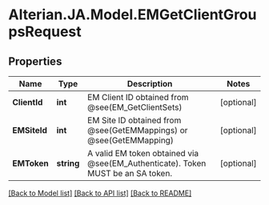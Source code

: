 # Alterian.JA.Model.EMGetClientGroupsRequest

## Properties

Name | Type | Description | Notes
------------ | ------------- | ------------- | -------------
**ClientId** | **int** | EM Client ID obtained from @see(EM_GetClientSets) | [optional] 
**EMSiteId** | **int** | EM Site ID obtained from @see(GetEMMappings) or @see(GetEMMapping) | [optional] 
**EMToken** | **string** | A valid EM token obtained via @see(EM_Authenticate).  Token MUST be an SA token. | [optional] 

[[Back to Model list]](../README.md#documentation-for-models) [[Back to API list]](../README.md#documentation-for-api-endpoints) [[Back to README]](../README.md)

